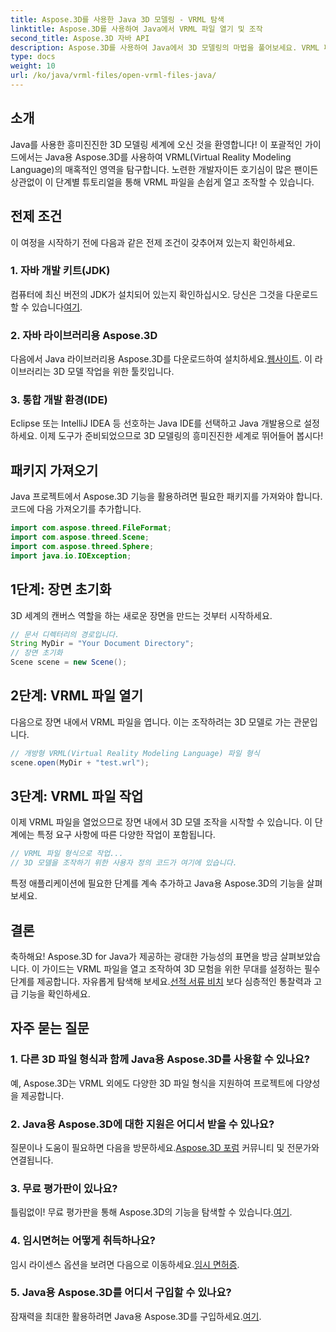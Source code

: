 ```yaml
---
title: Aspose.3D를 사용한 Java 3D 모델링 - VRML 탐색
linktitle: Aspose.3D를 사용하여 Java에서 VRML 파일 열기 및 조작
second_title: Aspose.3D 자바 API
description: Aspose.3D를 사용하여 Java에서 3D 모델링의 마법을 풀어보세요. VRML 파일을 원활하게 열고 조작할 수 있습니다. 무한한 가능성의 세계로 뛰어들어보세요!
type: docs
weight: 10
url: /ko/java/vrml-files/open-vrml-files-java/
---
```

## 소개
Java를 사용한 흥미진진한 3D 모델링 세계에 오신 것을 환영합니다! 이 포괄적인 가이드에서는 Java용 Aspose.3D를 사용하여 VRML(Virtual Reality Modeling Language)의 매혹적인 영역을 탐구합니다. 노련한 개발자이든 호기심이 많은 팬이든 상관없이 이 단계별 튜토리얼을 통해 VRML 파일을 손쉽게 열고 조작할 수 있습니다.
## 전제 조건
이 여정을 시작하기 전에 다음과 같은 전제 조건이 갖추어져 있는지 확인하세요.
### 1. 자바 개발 키트(JDK)
 컴퓨터에 최신 버전의 JDK가 설치되어 있는지 확인하십시오. 당신은 그것을 다운로드 할 수 있습니다[여기](https://www.oracle.com/java/technologies/javase-downloads.html).
### 2. 자바 라이브러리용 Aspose.3D
다음에서 Java 라이브러리용 Aspose.3D를 다운로드하여 설치하세요.[웹사이트](https://releases.aspose.com/3d/java/). 이 라이브러리는 3D 모델 작업을 위한 툴킷입니다.
### 3. 통합 개발 환경(IDE)
Eclipse 또는 IntelliJ IDEA 등 선호하는 Java IDE를 선택하고 Java 개발용으로 설정하세요.
이제 도구가 준비되었으므로 3D 모델링의 흥미진진한 세계로 뛰어들어 봅시다!
## 패키지 가져오기
Java 프로젝트에서 Aspose.3D 기능을 활용하려면 필요한 패키지를 가져와야 합니다. 코드에 다음 가져오기를 추가합니다.
```java
import com.aspose.threed.FileFormat;
import com.aspose.threed.Scene;
import com.aspose.threed.Sphere;
import java.io.IOException;
```
## 1단계: 장면 초기화
3D 세계의 캔버스 역할을 하는 새로운 장면을 만드는 것부터 시작하세요.
```java
// 문서 디렉터리의 경로입니다.
String MyDir = "Your Document Directory";
// 장면 초기화
Scene scene = new Scene();
```
## 2단계: VRML 파일 열기
다음으로 장면 내에서 VRML 파일을 엽니다. 이는 조작하려는 3D 모델로 가는 관문입니다.
```java
// 개방형 VRML(Virtual Reality Modeling Language) 파일 형식
scene.open(MyDir + "test.wrl");
```
## 3단계: VRML 파일 작업
이제 VRML 파일을 열었으므로 장면 내에서 3D 모델 조작을 시작할 수 있습니다. 이 단계에는 특정 요구 사항에 따른 다양한 작업이 포함됩니다.
```java
// VRML 파일 형식으로 작업...
// 3D 모델을 조작하기 위한 사용자 정의 코드가 여기에 있습니다.
```
특정 애플리케이션에 필요한 단계를 계속 추가하고 Java용 Aspose.3D의 기능을 살펴보세요.
## 결론
축하해요! Aspose.3D for Java가 제공하는 광대한 가능성의 표면을 방금 살펴보았습니다. 이 가이드는 VRML 파일을 열고 조작하여 3D 모험을 위한 무대를 설정하는 필수 단계를 제공합니다.
 자유롭게 탐색해 보세요.[선적 서류 비치](https://reference.aspose.com/3d/java/) 보다 심층적인 통찰력과 고급 기능을 확인하세요.
## 자주 묻는 질문
### 1. 다른 3D 파일 형식과 함께 Java용 Aspose.3D를 사용할 수 있나요?
예, Aspose.3D는 VRML 외에도 다양한 3D 파일 형식을 지원하여 프로젝트에 다양성을 제공합니다.
### 2. Java용 Aspose.3D에 대한 지원은 어디서 받을 수 있나요?
 질문이나 도움이 필요하면 다음을 방문하세요.[Aspose.3D 포럼](https://forum.aspose.com/c/3d/18) 커뮤니티 및 전문가와 연결됩니다.
### 3. 무료 평가판이 있나요?
 틀림없이! 무료 평가판을 통해 Aspose.3D의 기능을 탐색할 수 있습니다.[여기](https://releases.aspose.com/).
### 4. 임시면허는 어떻게 취득하나요?
 임시 라이센스 옵션을 보려면 다음으로 이동하세요.[임시 면허증](https://purchase.aspose.com/temporary-license/).
### 5. Java용 Aspose.3D를 어디서 구입할 수 있나요?
 잠재력을 최대한 활용하려면 Java용 Aspose.3D를 구입하세요.[여기](https://purchase.aspose.com/buy).